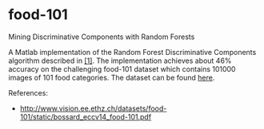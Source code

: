 # food-101
Mining Discriminative Components with Random Forests

A Matlab implementation of the Random Forest Discriminative Components algorithm described in [[1]](http://www.vision.ee.ethz.ch/datasets/food-101/static/bossard_eccv14_food-101.pdf). The implementation achieves about 46% accuracy on the challenging food-101 dataset which contains 101000 images of 101 food categories. The dataset can be found [here](http://data.vision.ee.ethz.ch/cvl/food-101.tar.gz).

References:
* http://www.vision.ee.ethz.ch/datasets/food-101/static/bossard_eccv14_food-101.pdf
